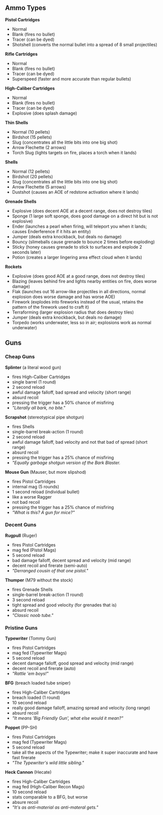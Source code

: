 ## Ammo Types
**Pistol Cartridges**
- Normal
- Blank (fires no bullet)
- Tracer (can be dyed)
- Shotshell (converts the normal bullet into a spread of 8 small projectiles)

**Rifle Cartridges**
- Normal
- Blank (fires no bullet)
- Tracer (can be dyed)
- Superspeed (faster and more accurate than regular bullets)

**High-Caliber Cartridges**
- Normal
- Blank (fires no bullet)
- Tracer (can be dyed)
- Explosive (does splash damage)

**Thin Shells**
- Normal (10 pellets)
- Birdshot (15 pellets)
- Slug (concentrates all the little bits into one big shot)
- Arrow Flechette (2 arrows)
- Torch Slug (lights targets on fire, places a torch when it lands)

**Shells**
- Normal (12 pellets)
- Birdshot (20 pellets)
- Slug (concentrates all the little bits into one big shot)
- Arrow Flechette (5 arrows)
- Dustshot (causes an AOE of redstone activation where it lands)

**Grenade Shells**
- Explosive (does decent AOE at a decent range, does not destroy tiles)
- Sponge (1 large soft sponge, does good damage on a direct hit but is not explosive)
- Ender (launches a pearl when firing, will teleport you when it lands; causes Enderference if it hits an entity)
- Jumper (deals extra knockback, but deals no damage)
- Bouncy (slimeballs cause grenade to bounce 2 times before exploding)
- Sticky (honey causes grenade to stick to surfaces and explode 2 seconds later)
- Potion (creates a larger lingering area effect cloud when it lands)

**Rockets**
- Explosive (does good AOE at a good range, does not destroy tiles)
- Blazing (leaves behind fire and lights nearby entities on fire, does worse damage)
- Flak (launches out 16 arrow-like projectiles in all directions, normal explosion does worse damage and has worse AOE)
- Firework (explodes into fireworks instead of the usual, retains the pattern of the firework used to craft it)
- Terraforming (larger explosion radius that does destroy tiles)
- Jumper (deals extra knockback, but deals no damage)
- Torpedo (works underwater, less so in air; explosions work as normal underwater)

## Guns
### Cheap Guns
**Splinter** (a literal wood gun)
- fires High-Caliber Cartridges
- single barrel (1 round)
- 2 second reload
- awful damage falloff, bad spread and velocity (short range)
- absurd recoil
- pressing the trigger has a 50% chance of misfiring
- *"Literally all bark, no bite."*

**Scrapshot** (stereotypical pipe shotgun)
- fires Shells
- single-barrel break-action (1 round)
- 2 second reload
- awful damage falloff, bad velocity and not that bad of spread (short range)
- absurd recoil
- pressing the trigger has a 25% chance of misfiring
- *"Equally garbage shotgun version of the Bark Blaster.*

**Mouse Gun** (Mauser, but more slipshod)
- fires Pistol Cartridges
- internal mag (5 rounds)
- 1 second reload (individual bullet)
- like a worse Ragger
- not bad recoil
- pressing the trigger has a 25% chance of misfiring
- *"What is this? A gun for mice?"*

### Decent Guns 
**Rugpull** (Ruger)
- fires Pistol Cartridges
- mag fed (Pistol Mags)
- 5 second reload
- bad damage falloff, decent spread and velocity (mid range)
- decent recoil and firerate (semi-auto)
- *"Derranged cousin of that one pistol."*

**Thumper** (M79 without the stock)
- fires Grenade Shells
- single-barrel break-action (1 round)
- 3 second reload
- tight spread and good velocity (for grenades that is)
- absurd recoil
- *"Classic noob tube."*

### Pristine Guns
**Typewriter** (Tommy Gun)
- fires Pistol Cartridges
- mag fed (Typewriter Mags)
- 5 second reload
- decent damage falloff, good spread and velocity (mid range)
- decent recoil and firerate (auto)
- *"Rattle 'em boys!"*

**BFG** (breach loaded tube sniper)
- fires High-Caliber Cartridges
- breach loaded (1 round)
- 10 second reload
- really good damage falloff, amazing spread and velocity (long range)
- absurd recoil
- *"It means 'Big Friendly Gun', what else would it mean?"*

**Poppet** (PP-SH)
- fires Pistol Cartridges
- mag fed (Typewriter Mags)
- 5 second reload
- take all the aspects of the Typewriter; make it super inaccurate and have fast firerate
- *"The Typewriter's wild little sibling."*

**Heck Cannon** (Hecate)
- fires High-Caliber Cartridges
- mag fed (High-Caliber Recon Mags)
- 10 second reload
- stats comparable to a BFG, but worse
- absure recoil
- *"It's as anti-material as anti-materal gets."*
